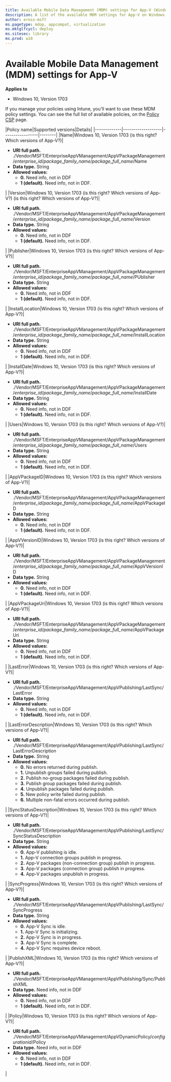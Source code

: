 ```yaml
---
title: Available Mobile Data Management (MDM) settings for App-V (Windows 10)
description: A list of the available MDM settings for App-V on Windows 10.
author: eross-msft
ms.pagetype: mdop, appcompat, virtualization
ms.mktglfcycl: deploy
ms.sitesec: library
ms.prod: w10
---
```


# Available Mobile Data Management (MDM) settings for App-V

**Applies to**
-   Windows 10, Version 1703

If you manage your policies using Intune, you'll want to use these MDM policy settings. You can see the full list of available policies, on the [Policy CSP]() page. <!--which versions of App-V are these supported on? Are they all the same? Are they all for 1703 (RS2)?-->

|Policy name|Supported versions|Details|
|-------------|-------------------|-----------------|--------|
|Name|Windows 10, Version 1703 (is this right? Which versions of App-V?)|<ul><li>**URI full path.** ./Vendor/MSFT/EnterpriseAppVManagement/AppVPackageManagement/*enterprise_id*/*package_family_name*/*package_full_name*/Name</li><li>**Data type.** String</li><li>**Allowed values:**<ul><li>**0.** Need info, not in DDF</li><li>**1 (default).** Need info, not in DDF.</li></ul></li></ul>|
|Version|Windows 10, Version 1703 (is this right? Which versions of App-V?) (is this right? Which versions of App-V?)|<ul><li>**URI full path.** ./Vendor/MSFT/EnterpriseAppVManagement/AppVPackageManagement/*enterprise_id*/*package_family_name*/*package_full_name*/Version</li><li>**Data type.** String</li><li>**Allowed values:**<ul><li>**0.** Need info, not in DDF</li><li>**1 (default).** Need info, not in DDF.</li></ul></li></ul>|
|Publisher|Windows 10, Version 1703 (is this right? Which versions of App-V?)|<ul><li>**URI full path.** ./Vendor/MSFT/EnterpriseAppVManagement/AppVPackageManagement/*enterprise_id*/*package_family_name*/*package_full_name*/PUblisher</li><li>**Data type.** String</li><li>**Allowed values:**<ul><li>**0.** Need info, not in DDF</li><li>**1 (default).** Need info, not in DDF.</li></ul></li></ul>|
|InstallLocation|Windows 10, Version 1703 (is this right? Which versions of App-V?)|<ul><li>**URI full path.** ./Vendor/MSFT/EnterpriseAppVManagement/AppVPackageManagement/*enterprise_id*/*package_family_name*/*package_full_name*/InstallLocation</li><li>**Data type.** String</li><li>**Allowed values:**<ul><li>**0.** Need info, not in DDF</li><li>**1 (default).** Need info, not in DDF.</li></ul></li></ul>|
|InstallDate|Windows 10, Version 1703 (is this right? Which versions of App-V?)|<ul><li>**URI full path.** ./Vendor/MSFT/EnterpriseAppVManagement/AppVPackageManagement/*enterprise_id*/*package_family_name*/*package_full_name*/InstallDate</li><li>**Data type.** String</li><li>**Allowed values:**<ul><li>**0.** Need info, not in DDF</li><li>**1 (default).** Need info, not in DDF.</li></ul></li></ul>|
|Users|Windows 10, Version 1703 (is this right? Which versions of App-V?)|<ul><li>**URI full path.** ./Vendor/MSFT/EnterpriseAppVManagement/AppVPackageManagement/*enterprise_id*/*package_family_name*/*package_full_name*/Users</li><li>**Data type.** String</li><li>**Allowed values:**<ul><li>**0.** Need info, not in DDF</li><li>**1 (default).** Need info, not in DDF.</li></ul></li></ul>|
|AppVPackageID|Windows 10, Version 1703 (is this right? Which versions of App-V?)|<ul><li>**URI full path.** ./Vendor/MSFT/EnterpriseAppVManagement/AppVPackageManagement/*enterprise_id*/*package_family_name*/*package_full_name*/AppVPackageID</li><li>**Data type.** String</li><li>**Allowed values:**<ul><li>**0.** Need info, not in DDF</li><li>**1 (default).** Need info, not in DDF.</li></ul></li></ul>|
|AppVVersionID|Windows 10, Version 1703 (is this right? Which versions of App-V?)|<ul><li>**URI full path.** ./Vendor/MSFT/EnterpriseAppVManagement/AppVPackageManagement/*enterprise_id*/*package_family_name*/*package_full_name*/AppVVersionID</li><li>**Data type.** String</li><li>**Allowed values:**<ul><li>**0.** Need info, not in DDF</li><li>**1 (default).** Need info, not in DDF.</li></ul></li></ul>|
|AppVPackageUri|Windows 10, Version 1703 (is this right? Which versions of App-V?)|<ul><li>**URI full path.** ./Vendor/MSFT/EnterpriseAppVManagement/AppVPackageManagement/*enterprise_id*/*package_family_name*/*package_full_name*/AppVPackageUri</li><li>**Data type.** String</li><li>**Allowed values:**<ul><li>**0.** Need info, not in DDF</li><li>**1 (default).** Need info, not in DDF.</li></ul></li></ul>|
|LastError|Windows 10, Version 1703 (is this right? Which versions of App-V?)|<ul><li>**URI full path.** ./Vendor/MSFT/EnterpriseAppVManagement/AppVPublishing/LastSync/LastError</li><li>**Data type.** String</li><li>**Allowed values:**<ul><li>**0.** Need info, not in DDF</li><li>**1 (default).** Need info, not in DDF.</li></ul></li></ul>|
|LastErrorDescription|Windows 10, Version 1703 (is this right? Which versions of App-V?)|<ul><li>**URI full path.** ./Vendor/MSFT/EnterpriseAppVManagement/AppVPublishing/LastSync/LastErrorDescription</li><li>**Data type.** String</li><li>**Allowed values:**<ul><li>**0.** No errors returned during publish.</li><li>**1.** Unpublish groups failed during publish.</li><li>**2.** Publish no-group packages failed during publish.</li><li>**3.** Publish group packages failed during publish.</li><li>**4.** Unpublish packages failed during publish.</li><li>**5.** New policy write failed during publish.</li><li>**6.** Multiple non-fatal errors occurred during publish.</li></ul></li></ul>|
|SyncStatusDescription|Windows 10, Version 1703 (is this right? Which versions of App-V?)|<ul><li>**URI full path.** ./Vendor/MSFT/EnterpriseAppVManagement/AppVPublishing/LastSync/SyncStatusDescription</li><li>**Data type.** String</li><li>**Allowed values:**<ul><li>**0.** App-V publishing is idle.</li><li>**1.** App-V connection groups publish in progress.</li><li>**2.** App-V packages (non-connection group) publish in progress.</li><li>**3.** App-V packages (connection group) publish in progress.</li><li>**4.** App-V packages unpublish in progress.</li></ul></li></ul>|
|SyncProgress|Windows 10, Version 1703 (is this right? Which versions of App-V?)|<ul><li>**URI full path.** ./Vendor/MSFT/EnterpriseAppVManagement/AppVPublishing/LastSync/SyncProgress</li><li>**Data type.** String</li><li>**Allowed values:**<ul><li>**0.** App-V Sync is idle.</li><li>**1.** App-V Sync is initializing.</li><li>**2.** App-V Sync is in progress.</li><li>**3.** App-V Sync is complete.</li><li>**4.** App-V Sync requires device reboot.</li></ul></li></ul>|
|PublishXML|Windows 10, Version 1703 (is this right? Which versions of App-V?)|<ul><li>**URI full path.** ./Vendor/MSFT/EnterpriseAppVManagement/AppVPublishing/Sync/PublishXML</li><li>**Data type.** Need info, not in DDF</li><li>**Allowed values:**<ul><li>**0.** Need info, not in DDF</li><li>**1 (default).** Need info, not in DDF.</li></ul></li></ul>|
|Policy|Windows 10, Version 1703 (is this right? Which versions of App-V?)|<ul><li>**URI full path.** ./Vendor/MSFT/EnterpriseAppVManagement/AppVDynamicPolicy/_configurationid_/Policy</li><li>**Data type.** Need info, not in DDF</li><li>**Allowed values:**<ul><li>**0.** Need info, not in DDF</li><li>**1 (default).** Need info, not in DDF.</li></ul></li></ul>|